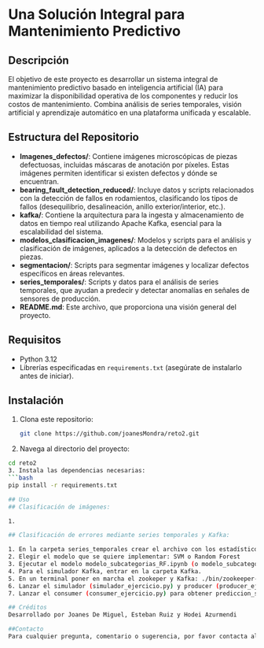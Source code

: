 # Una Solución Integral para Mantenimiento Predictivo

## Descripción

El objetivo de este proyecto es desarrollar un sistema integral de mantenimiento predictivo basado en inteligencia artificial (IA) para maximizar la disponibilidad operativa de los componentes y reducir los costos de mantenimiento. Combina análisis de series temporales, visión artificial y aprendizaje automático en una plataforma unificada y escalable.

## Estructura del Repositorio

- **Imagenes_defectos/**: Contiene imágenes microscópicas de piezas defectuosas, incluidas máscaras de anotación por píxeles. Estas imágenes permiten identificar si existen defectos y dónde se encuentran.
- **bearing_fault_detection_reduced/**: Incluye datos y scripts relacionados con la detección de fallos en rodamientos, clasificando los tipos de fallos (desequilibrio, desalineación, anillo exterior/interior, etc.).
- **kafka/**: Contiene la arquitectura para la ingesta y almacenamiento de datos en tiempo real utilizando Apache Kafka, esencial para la escalabilidad del sistema.
- **modelos_clasificacion_imagenes/**: Modelos y scripts para el análisis y clasificación de imágenes, aplicados a la detección de defectos en piezas.
- **segmentacion/**: Scripts para segmentar imágenes y localizar defectos específicos en áreas relevantes.
- **series_temporales/**: Scripts y datos para el análisis de series temporales, que ayudan a predecir y detectar anomalías en señales de sensores de producción.
- **README.md**: Este archivo, que proporciona una visión general del proyecto.

## Requisitos

- Python 3.12
- Librerías especificadas en `requirements.txt` (asegúrate de instalarlo antes de iniciar).

## Instalación

1. Clona este repositorio:
   ```bash
   git clone https://github.com/joanesMondra/reto2.git
2. Navega al directorio del proyecto:
  ```bash
  cd reto2
3. Instala las dependencias necesarias:
  ```bash
  pip install -r requirements.txt

## Uso
## Clasificación de imágenes:

1.

## Clasificación de errores mediante series temporales y Kafka:

1. En la carpeta series_temporales crear el archivo con los estadísticos mediante crear_excel_full.py
2. Elegir el modelo que se quiere implementar: SVM o Random Forest
3. Ejecutar el modelo modelo_subcategorias_RF.ipynb (o modelo_subcategoria_SVM.ipynb)
4. Para el simulador Kafka, entrar en la carpeta Kafka.
5. En un terminal poner en marcha el zookeper y Kafka: ./bin/zookeeper-server-start.sh ./config/zookeeper.properties  y  ./bin/kafka-server-start.sh config/server.properties
6. Lanzar el simulador (simulador_ejercicio.py) y producer (producer_ejercicio.py)
7. Lanzar el consumer (consumer_ejercicio.py) para obtener prediccion_series_temporales.json

## Créditos
Desarrollado por Joanes De Miguel, Esteban Ruiz y Hodei Azurmendi

##Contacto
Para cualquier pregunta, comentario o sugerencia, por favor contacta al desarrollador principal a través de GitHub.
